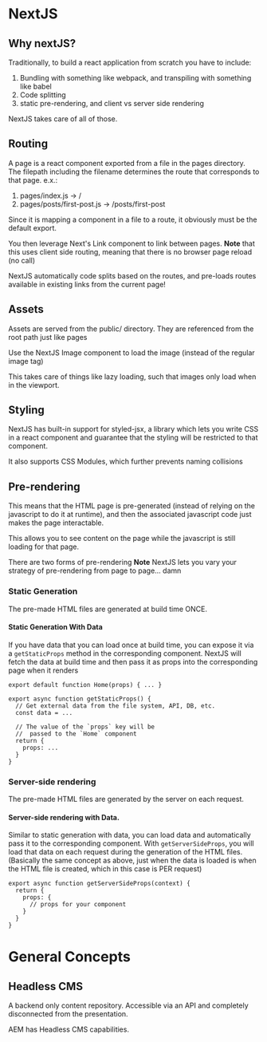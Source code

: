 # NextJS

## Why nextJS?

Traditionally, to build a react application from scratch you have to include:
1. Bundling with something like webpack, and transpiling with something like babel
2. Code splitting
3. static pre-rendering, and client vs server side rendering

NextJS takes care of all of those. 


## Routing
A page is a react component exported from a file in the pages directory.
The filepath including the filename determines the route that corresponds to that page.
e.x.: 
1. pages/index.js -> /
2. pages/posts/first-post.js -> /posts/first-post

Since it is mapping a component in a file to a route, it obviously must be the default export.

You then leverage Next's Link component to link between pages. 
**Note** that this uses client side routing, meaning that there is no browser page reload (no call)

NextJS automatically code splits based on the routes, and pre-loads routes available in existing links from the current page!

## Assets
Assets are served from the public/ directory. They are referenced from the root path just like pages

Use the NextJS Image component to load the image (instead of the regular image tag)

This takes care of things like lazy loading, such that images only load when in the viewport.

## Styling
NextJS has built-in support for styled-jsx, a library which lets you write CSS in a react component and guarantee that the styling will be restricted to that component.

It also supports CSS Modules, which further prevents naming collisions

## Pre-rendering
This means that the HTML page is pre-generated (instead of relying on the javascript to do it at runtime), and then the associated javascript code just makes the page interactable.

This allows you to see content on the page while the javascript is still loading for that page.

There are two forms of pre-rendering
**Note** NextJS lets you vary your strategy of pre-rendering from page to page... damn

### Static Generation
The pre-made HTML files are generated at build time ONCE.

#### Static Generation With Data
If you have data that you can load once at build time, you can expose it via a `getStaticProps` method in the corresponding component. NextJS will fetch the data at build time and then pass it as props into the corresponding page when it renders
```
export default function Home(props) { ... }

export async function getStaticProps() {
  // Get external data from the file system, API, DB, etc.
  const data = ...

  // The value of the `props` key will be
  //  passed to the `Home` component
  return {
    props: ...
  }
}
```

### Server-side rendering 
The pre-made HTML files are generated by the server on each request.

#### Server-side rendering with Data.
Similar to static generation with data, you can load data and automatically pass it to the 
corresponding component. With `getServerSideProps`, you will load that data on each request during the generation of the HTML files. (Basically the same concept as above, just when the data is loaded is when the HTML file is created, which in this case is PER request)

```
export async function getServerSideProps(context) {
  return {
    props: {
      // props for your component
    }
  }
}
```





# General Concepts

## Headless CMS

A backend only content repository. Accessible via an API and completely disconnected from 
the presentation.

AEM has Headless CMS capabilities.
